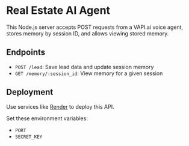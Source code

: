 # Real Estate AI Agent

This Node.js server accepts POST requests from a VAPI.ai voice agent,
stores memory by session ID, and allows viewing stored memory.

## Endpoints

- `POST /lead`: Save lead data and update session memory
- `GET /memory/:session_id`: View memory for a given session

## Deployment

Use services like [Render](https://render.com) to deploy this API.

Set these environment variables:
- `PORT`
- `SECRET_KEY`

